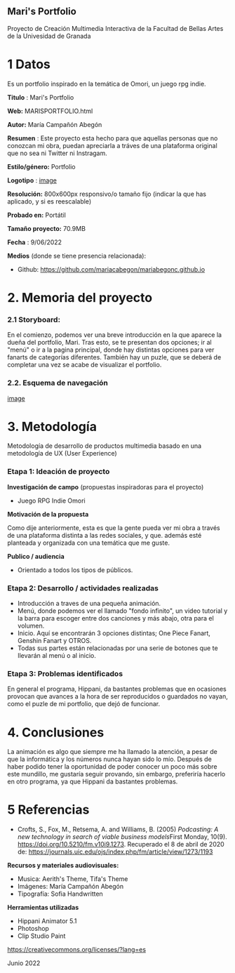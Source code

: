 

## Mari's Portfolio
Proyecto de Creación Multimedia Interactiva de la  Facultad de Bellas Artes de la Univesidad de Granada


# 1 Datos 
Es un portfolio inspirado en la temática de Omori, un juego rpg indie. 

**Titulo** : Mari's Portfolio

**Web:** MARISPORTFOLIO.html

**Autor:**  María Campañón Abegón

**Resumen** : Este proyecto esta hecho para que aquellas personas que no conozcan mi obra, puedan apreciarla a tráves de una plataforma original que no sea ni Twitter ni Instragam.

**Estilo/género:**  Portfolio

**Logotipo** : [image](https://user-images.githubusercontent.com/106822981/173059131-92c63e67-841c-4bd0-8b2d-9a5ff49d2c38.png)
 

**Resolución:** 800x600px responsivo/o tamaño fijo (indicar la que has aplicado, y si es reescalable)

**Probado en:**   Portátil

**Tamaño proyecto:** 70.9MB

**Fecha** : 9/06/2022

**Medios** (donde se tiene presencia relacionada):

- Github: https://github.com/mariacabegon/mariabegonc.github.io

# 2. Memoria del proyecto 

### 2.1 Storyboard: 

En el comienzo, podemos ver una breve introducción en la que aparece la dueña del portfolio, Mari. Tras esto, se te presentan dos opciones; ir al "menú" o ir a la pagina principal, donde hay distintas opciones para ver fanarts de categorías diferentes. También hay un puzle, que se deberá de completar una vez se acabe de visualizar el portfolio.



### 2.2. Esquema de navegación 
[image](https://user-images.githubusercontent.com/106822981/173062098-d2c23da9-8f7a-4a47-89c4-29c65eb77fad.png)








# 3. Metodología

Metodología de desarrollo de productos multimedia basado en una metodología de UX (User Experience)



### Etapa 1: Ideación de proyecto

**Investigación de campo** (propuestas inspiradoras para el proyecto)

- Juego RPG Indie Omori



**Motivación de la propuesta** 

Como dije anteriormente, esta es que la gente pueda ver mi obra a través de una plataforma distinta a las redes sociales, y que. además esté planteada y organizada con una temática que me guste.


**Publico / audiencia**

- Orientado a todos los tipos de públicos.


### Etapa 2: Desarrollo / actividades realizadas

- Introducción a traves de una pequeña animación.
- Menú, donde podemos ver el llamado "fondo infinito", un video tutorial y la barra para escoger entre dos canciones y más abajo, otra para el volumen.
- Inicio. Aquí se encontrarán 3 opciones distintas; One Piece Fanart, Genshin Fanart y OTROS. 
- Todas sus partes están relacionadas por una serie de botones que te llevarán al  menú o al inicio.



### Etapa 3: Problemas identificados

En general el programa, Hippani, da bastantes problemas que en ocasiones provocan que avances a la hora de ser reproducidos o guardados no vayan, como el puzle de mi portfolio, que dejó de funcionar. 


# 4. Conclusiones 

La animación es algo que siempre me ha llamado la atención, a pesar de que la informática y los números nunca hayan sido lo mío. Después de haber podido tener la oportunidad de poder conocer un poco más sobre este mundillo, me gustaría seguir provando, sin embargo, preferiría hacerlo en otro programa, ya que Hippani da bastantes problemas.


# 5 Referencias 

- Crofts, S., Fox, M., Retsema, A. and Williams, B. (2005) *Podcasting: A new technology in search of viable business models*First Monday, 10(9). https://doi.org/10.5210/fm.v10i9.1273. Recuperado el 8 de abril de 2020 de: https://journals.uic.edu/ojs/index.php/fm/article/view/1273/1193

**Recursos y materiales audiovisuales:**

* Musica: Aerith's Theme, Tifa's Theme
* Imágenes: María Campañón Abegón 
* Tipografía: Sofia Handwritten

**Herramientas utilizadas**

- Hippani Animator 5.1
- Photoshop
- Clip Studio Paint


https://creativecommons.org/licenses/?lang=es

Junio 2022
